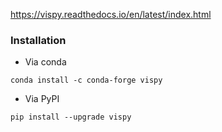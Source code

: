 https://vispy.readthedocs.io/en/latest/index.html
### Installation
* Via conda
```
conda install -c conda-forge vispy
```
* Via PyPI
```
pip install --upgrade vispy
```
